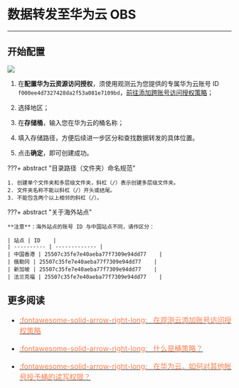 # 数据转发至华为云 OBS
---

## 开始配置

![](../img/back-8.png)

1. 在**配置华为云资源访问授权**，须使用观测云为您提供的专属华为云账号 ID `f000ee4d7327428da2f53a081e7109bd`，[前往添加跨账号访问授权策略](../obs-config.md)；

2. 选择地区；

3. 在**存储桶**，输入您在华为云的桶名称；

4. 填入存储路径，方便后续进一步区分和查找数据转发的具体位置。
5. 点击**确定**，即可创建成功。

???+ abstract "目录路径（文件夹）命名规范"

    1. 创建单个文件夹和多层级文件夹，斜杠（/）表示创建多层级文件夹。  
    2. 文件夹名称不能以斜杠（/）开头或结尾。  
    3. 不能包含两个以上相邻的斜杠（/）。 

???+ abstract "关于海外站点"

    **注意**：海外站点的账号 ID 与中国站点不同，请作区分：

    | 站点 | ID    |
    | ---------- | ------------- |
    | 中国香港 | 25507c35fe7e40aeba77f7309e94dd77    |
    | 俄勒冈 | 25507c35fe7e40aeba77f7309e94dd77    |
    | 新加坡 | 25507c35fe7e40aeba77f7309e94dd77    |
    | 法兰克福 | 25507c35fe7e40aeba77f7309e94dd77    |


## 更多阅读

<font size=3>

<div class="grid cards" markdown>

- [<font color="coral"> :fontawesome-solid-arrow-right-long: &nbsp; 在观测云添加账号访问授权策略</font>](../obs-config.md)

</div>

<div class="grid cards" markdown>

- [<font color="coral"> :fontawesome-solid-arrow-right-long: &nbsp; 什么是桶策略？</font>](https://support.huaweicloud.com/perms-cfg-obs/obs_40_0004.html)

</div>

<div class="grid cards" markdown>

- [<font color="coral"> :fontawesome-solid-arrow-right-long: &nbsp; 在华为云，如何对其他帐号授予桶的读写权限？</font>](https://support.huaweicloud.com/perms-cfg-obs/obs_40_0025.html)


</div>

</font>
